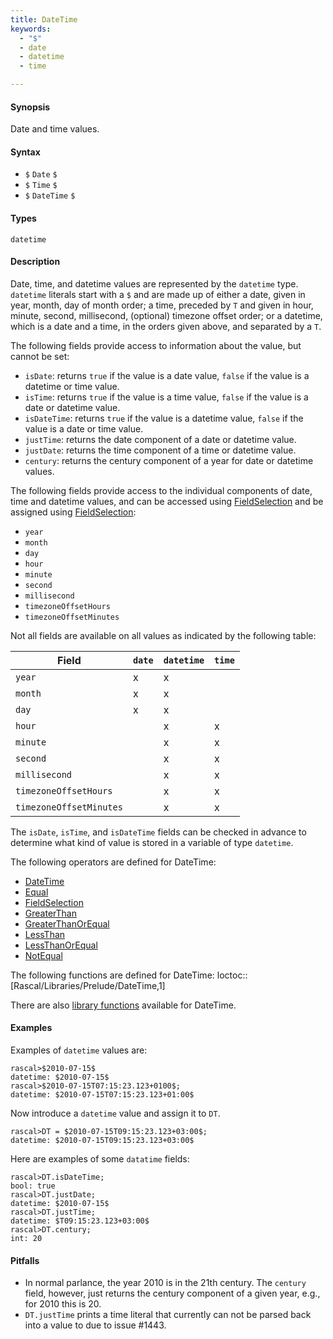 ```yaml
---
title: DateTime
keywords:
  - "$"
  - date
  - datetime
  - time

---
```


#### Synopsis

Date and time values.

#### Syntax

*  `$` `Date` `$`
*  `$` `Time` `$`
*  `$` `DateTime` `$`

#### Types

`datetime`

#### Description

Date, time, and datetime values are represented by the `datetime` type.
`datetime` literals start with a `$` and are made up of either a date, given in year, month, day of month order; 
a time, preceded by `T` and given in hour, minute, second, millisecond, (optional) timezone offset order; 
or a datetime, which is a date and a time, in the orders given above, and separated by a `T`. 

The following fields provide access to information about the value, but cannot be set:

* `isDate`: returns `true` if the value is a date value, `false` if the value is a
   datetime or time value.
* `isTime`: returns `true` if the value is a time value, `false` if the value is a
   date or datetime value.
* `isDateTime`: returns `true` if the value is a datetime value, `false` if the value is a
   date or time value.
* `justTime`: returns the date component of a date or datetime value.
* `justDate`: returns the time component of a time or datetime value.
* `century`: returns the century component of a year for date or datetime values.


The following fields provide access to the individual components of date, time and datetime values,
and can be accessed using [FieldSelection](../../../../Rascal/Expressions/Values/DateTime/FieldSelection) and be assigned using [FieldSelection](../../../../Rascal/Expressions/Values/DateTime/FieldSelection):

*  `year`
*  `month`
*  `day`
*  `hour`
*  `minute`
*  `second`
*  `millisecond`
*  `timezoneOffsetHours`
*  `timezoneOffsetMinutes`


Not all fields are available on all values as indicated by the following table:

| Field                   | `date` | `datetime` | `time`  |
| --- | --- | --- | --- |
| `year`                  |  x     |  x         |        
| `month`                 |  x     |  x         |        
| `day`                   |  x     |  x         |        
| `hour`                  |        |  x         | x       |
| `minute`                |        |  x         | x       |
| `second`                |        |  x         | x       |
| `millisecond`           |        |  x         | x       |
| `timezoneOffsetHours`   |        |  x         | x       |
| `timezoneOffsetMinutes` |        |  x         | x       |


The `isDate`, `isTime`, and `isDateTime` fields can be checked in advance to determine what
kind of value is stored in a variable of type `datetime`.

The following operators are defined for DateTime:
* [DateTime](../../../../Rascal/Expressions/Values/DateTime)
* [Equal](../../../../Rascal/Expressions/Values/DateTime/Equal)
* [FieldSelection](../../../../Rascal/Expressions/Values/DateTime/FieldSelection)
* [GreaterThan](../../../../Rascal/Expressions/Values/DateTime/GreaterThan)
* [GreaterThanOrEqual](../../../../Rascal/Expressions/Values/DateTime/GreaterThanOrEqual)
* [LessThan](../../../../Rascal/Expressions/Values/DateTime/LessThan)
* [LessThanOrEqual](../../../../Rascal/Expressions/Values/DateTime/LessThanOrEqual)
* [NotEqual](../../../../Rascal/Expressions/Values/DateTime/NotEqual)

The following functions are defined for DateTime:
loctoc::[Rascal/Libraries/Prelude/DateTime,1]

There are also [library functions](../../../../Library/DateTime.md) available for DateTime.

#### Examples

Examples of `datetime` values are:

```rascal-shell
rascal>$2010-07-15$
datetime: $2010-07-15$
rascal>$2010-07-15T07:15:23.123+0100$;
datetime: $2010-07-15T07:15:23.123+01:00$
```
Now introduce a `datetime` value and assign it to `DT`.

```rascal-shell
rascal>DT = $2010-07-15T09:15:23.123+03:00$;
datetime: $2010-07-15T09:15:23.123+03:00$
```
Here are examples of some `datatime` fields:

```rascal-shell
rascal>DT.isDateTime;
bool: true
rascal>DT.justDate;
datetime: $2010-07-15$
rascal>DT.justTime;
datetime: $T09:15:23.123+03:00$
rascal>DT.century;
int: 20
```

#### Pitfalls

* In normal parlance, the year 2010 is in the 21th century. The `century` field, however, just returns the century component of a given year, e.g., for 2010 this is 20.
* `DT.justTime` prints a time literal that currently can not be parsed back into a value to due to issue #1443.


